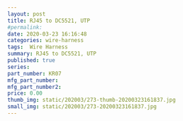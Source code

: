 ```yaml
---
layout: post
title: RJ45 to DC5521, UTP
#permalink: 
date: 2020-03-23 16:16:48
categories: wire-harness
tags:  Wire Harness
summary: RJ45 to DC5521, UTP
published: true 
series: 
part_number: KR07
mfg_part_number: 
mfg_part_number2: 
price: 0.00
thumb_img: static/202003/273-thumb-20200323161837.jpg
small_img: static/202003/273-20200323161837.jpg
---
```



